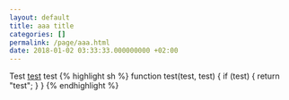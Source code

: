 ```yaml
---
layout: default
title: aaa title
categories: []
permalink: /page/aaa.html
date: 2018-01-02 03:33:33.000000000 +02:00
---
```


Test <a href="#test">test</a> test
{% highlight sh %}
function test(test, test) {
  if (test) {
   return "test";
  }
}
{% endhighlight %}

